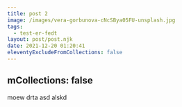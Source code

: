 ```yaml
---
title: post 2
image: /images/vera-gorbunova-cNcSBya05FU-unsplash.jpg
tags:
  - test-er-fedt
layout: post/post.njk
date: 2021-12-20 01:20:41
eleventyExcludeFromCollections: false
---
```

mCollections: false
---
moew drta asd alskd 